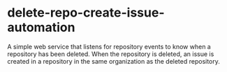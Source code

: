 # delete-repo-create-issue-automation
A simple web service that listens for repository events to know when a repository has been deleted. When the repository is deleted, an issue is created in a repository in the same organization as the deleted repository.
